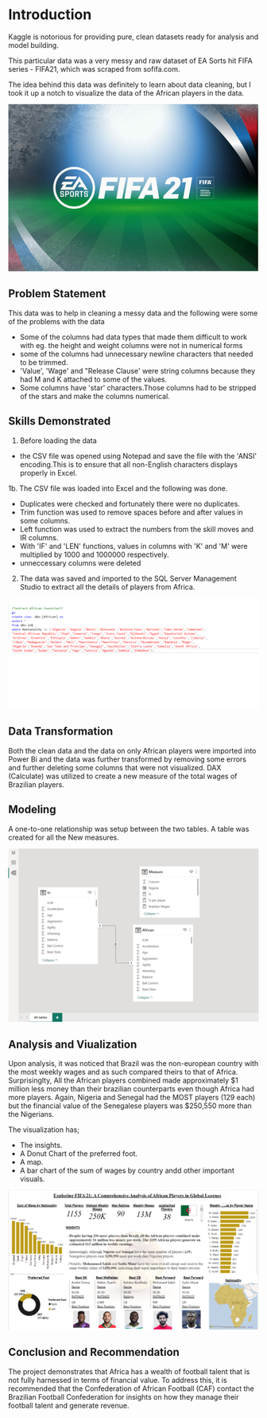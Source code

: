 # Introduction
Kaggle is notorious for providing pure, clean datasets ready for analysis and model building.

This particular data was a very messy and raw dataset of EA Sorts hit FIFA series - FIFA21, which was scraped from sofifa.com.

The idea behind this data was definitely to learn about data cleaning, but I took it up a notch to visualize the data of the African players in the data.

![alt text](https://github.com/SETHADD/Exploring-FIFA-21-A-Comprehensive-Analysis-of-African-Players-in-Global-Leagues/blob/main/FIFA-21-freezing.jpeg)

## Problem Statement
This data was to help in cleaning a messy data and the following were some of the problems with the data
 * Some of the columns had data types that made them difficult to work with eg. the height and weight columns were not in numerical forms
 * some of the columns had unnecessary newline characters that needed to be trimmed.
 * 'Value', 'Wage' and "Release Clause' were string columns because they had M and K attached to some of the values.
 * Some columns have 'star' characters.Those columns had to be stripped of the stars and make the columns numerical.

## Skills Demonstrated
1. Before loading the data
 * the CSV file was opened using Notepad and save the file with the 'ANSI' encoding.This is to ensure that all non-English characters displays properly in Excel.

  1b. The CSV file was loaded into Excel and the following was done.
 * Duplicates were checked and fortunately there were no duplicates.
 * Trim function was used to remove spaces before and after values in some columns.
 * Left function was used to extract the numbers from the skill moves and IR columns.
 * With 'IF' and 'LEN' functions, values in columns with 'K' and 'M' were multiplied by 1000 and 1000000 respectively.
 * unneccessary columns were deleted
 
2. The data was saved and imported to the SQL Server Management Studio to extract all the details of players from Africa.

![alt text](https://github.com/SETHADD/Exploring-FIFA-21-A-Comprehensive-Analysis-of-African-Players-in-Global-Leagues/blob/main/Extracting%20countries%20in%20SQL.png)

## Data Transformation
Both the clean data and the data on only African players were imported into Power Bi and the data was further transformed by removing some errors and further deleting some columns that were not visualized.
DAX (Calculate) was utilized to create a new measure of the total wages of Brazilian players.

## Modeling
A one-to-one relationship was setup between the two tables.
A table was created for all the New measures.

![alt text](https://github.com/SETHADD/Exploring-FIFA-21-A-Comprehensive-Analysis-of-African-Players-in-Global-Leagues/blob/main/Data%20model%20(power%20bi).png)

## Analysis and Viualization
Upon analysis, it was noticed that Brazil was the non-european country with the most weekly wages and as such compared theirs to that of Africa. Surprisinglty, All the African players combined made approximately $1 million less money than their brazilian counterparts even though Africa had more players.
Again, Nigeria and Senegal had the MOST players (129 each) but the financial value of the Senegalese players was $250,550 more than the Nigerians.

The visualization has;
 * The insights.
 * A Donut Chart of the preferred foot.
 * A map.
 * A bar chart of the sum of wages by country andd other important visuals.
 
![alt text](https://github.com/SETHADD/Exploring-FIFA-21-A-Comprehensive-Analysis-of-African-Players-in-Global-Leagues/blob/main/Power%20Bi%20Visuals.png)

## Conclusion and Recommendation

The project demonstrates that Africa has a wealth of football talent that is not fully harnessed in terms of financial value. To address this, it is recommended that the Confederation of African Football (CAF) contact the Brazilian Football Confederation for insights on how they manage their football talent and generate revenue.

